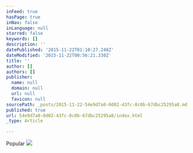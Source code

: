 ```yaml
---
inFeed: true
hasPage: true
inNav: false
inLanguage: null
starred: false
keywords: []
description: ''
datePublished: '2015-11-22T01:10:27.248Z'
dateModified: '2015-11-22T00:56:21.330Z'
title: ''
author: []
authors: []
publisher:
  name: null
  domain: null
  url: null
  favicon: null
sourcePath: _posts/2015-11-22-54e9d7a0-0d02-43fc-8c0b-67dbc25295a8.md
published: true
url: 54e9d7a0-0d02-43fc-8c0b-67dbc25295a8/index.html
_type: Article

---
```

Popular
![](https://the-grid-user-content.s3-us-west-2.amazonaws.com/a44461b5-38cb-4522-bf2d-2279fcd1cbcd.jpg)